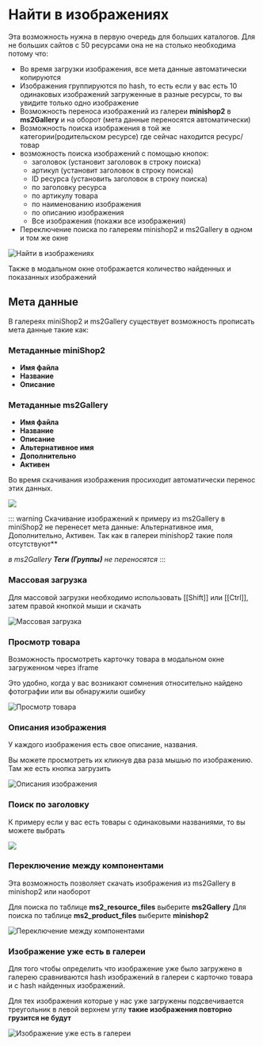 # Найти в изображениях

Эта возможность нужна в первую очередь для больших каталогов. Для не больших сайтов с 50 ресурсами она не на столько необходима потому что:

- Во время загрузки изображения, все мета данные автоматически копируются
- Изображения группируются по hash, то есть если у вас есть 10 одинаковых изображений загруженные в разные ресурсы, то вы увидите только одно изображение
- Возможность переноса изображений из галереи **minishop2** в **ms2Gallery** и на оборот (мета данные переносятся автоматически)
- Возможность поиска изображения в той же категории(родительском ресурсе) где сейчас находится ресурс/товар
- возможность поиска изображений с помощью кнопок:
  - заголовок (установит заголовок в строку поиска)
  - артикул (установит заголовок в строку поиска)
  - ID ресурса (установить заголовок в строку поиска)
  - по заголовку ресурса
  - по артикулу товара
  - по наименованию изображения
  - по описанию изображения
  - Все изображения (покажи все изображения)
- Переключение поиска по галереям minishop2 и ms2Gallery в одном и том же окне

![Найти в изображениях](https://file.modx.pro/files/2/1/7/217801fe65e72e8a9e371586e836ceef.png)

Также в модальном окне отображается количество найденных и показанных изображений

## Мета данные

В галереях miniShop2 и ms2Gallery существует возможность прописать мета данные такие как:

### Метаданные miniShop2

- **Имя файла**
- **Название**
- **Описание**

### Метаданные ms2Gallery

- **Имя файла**
- **Название**
- **Описание**
- **Альтернативное имя**
- **Дополнительно**
- **Активен**

Во время скачивания изображения просиходит автоматически перенос этих данных.

![](https://file.modx.pro/files/c/2/2/c222cd3b7b1f539d8e99264a1cf077f4.png)

::: warning
Скачивание изображений к примеру из ms2Gallery в miniShop2 не перенесет мета данные: Альтернативное имя, Дополнительно, Активен. Так как в галереи minishop2 такие поля отсутствуют**

*в ms2Gallery **Теги (Группы)**  не переносятся*
:::

### Массовая загрузка

Для массовой загрузки необходимо использовать [[Shift]] или [[Ctrl]], затем правой кнопкой мыши и скачать

![Массовая загрузка](https://file.modx.pro/files/c/5/d/c5d820c7ca62135b0b58c6b981cd8942.png)

### Просмотр товара

Возможность просмотреть карточку товара в модальном окне загруженном через iframe

Это удобно, когда у вас возникают сомнения относительно найдено фотографии или вы обнаружили ошибку

![Просмотр товара](https://file.modx.pro/files/4/9/c/49c48323d2dbd5acf6abb595194df592.png)

### Описания изображения

У каждого изображения есть свое описание, названия.

Вы можете просмотреть их кликнув два раза мышью по изображению. Там же есть кнопка загрузить

![Описания изображения](https://file.modx.pro/files/1/b/0/1b0c0dba3fc5459129b795a91ec8bde2.png)

### Поиск по заголовку

К примеру если у вас есть товары с одинаковыми названиями, то вы можете выбрать

![](https://file.modx.pro/files/4/9/c/49c3567e509ac7f3f158c39f60e3c1b8.png)

### Переключение между компонентами

Эта возможность позволяет скачать изображения из ms2Gallery в minishop2 или наоборот

Для поиска по таблице **ms2_resource_files** выберите **ms2Gallery**
Для поиска по таблице **ms2_product_files** выберите **minishop2**

![Переключение между компонентами](https://file.modx.pro/files/c/1/e/c1e55de955d2ec8f4ee517c7d8d7c4bc.png)

### Изображение уже есть в галереи

Для того чтобы определить что изображение уже было загружено в галерею сравниваются hash изображений в галереи с карточко товара и с hash найденных изображений.

Для тех изображения которые у нас уже загружены подсвечивается треугольник в левой верхнем углу **такие изображения повторно грузится не будут**

![Изображение уже есть в галереи](https://file.modx.pro/files/6/b/9/6b9acf9772dd2dd967275e39984824f0.png)

